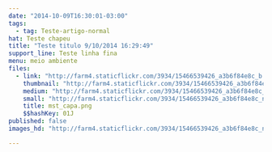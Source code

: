 ```yaml
---
date: "2014-10-09T16:30:01-03:00"
tags:
  - tag: Teste-artigo-normal
hat: Teste chapeu
title: "Teste titulo 9/10/2014 16:29:49"
support_line: Teste linha fina
menu: meio ambiente
files:
  - link: "http://farm4.staticflickr.com/3934/15466539426_a3b6f84e8c_b.jpg"
    thumbnail: "http://farm4.staticflickr.com/3934/15466539426_a3b6f84e8c_t.jpg"
    medium: "http://farm4.staticflickr.com/3934/15466539426_a3b6f84e8c_z.jpg"
    small: "http://farm4.staticflickr.com/3934/15466539426_a3b6f84e8c_n.jpg"
    title: mst_capa.png
    $$hashKey: 01J
published: false
images_hd: "http://farm4.staticflickr.com/3934/15466539426_a3b6f84e8c_n.jpg"

---
```

